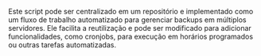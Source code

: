 Este script pode ser centralizado em um repositório e implementado como um fluxo de trabalho automatizado para gerenciar backups em múltiplos servidores. Ele facilita a reutilização e pode ser modificado para adicionar funcionalidades, como cronjobs, para execução em horários programados ou outras tarefas automatizadas.
